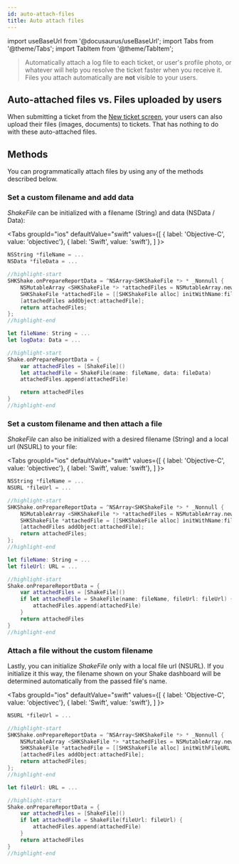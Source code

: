 ```yaml
---
id: auto-attach-files
title: Auto attach files
---
```

import useBaseUrl from '@docusaurus/useBaseUrl';
import Tabs from '@theme/Tabs';
import TabItem from '@theme/TabItem';

>Automatically attach a log file to each ticket, or user's profile photo, or whatever will help you resolve the ticket faster when you receive it. Files you attach automatically are **not** visible to your users.


## Auto-attached files vs. Files uploaded by users

When submitting a ticket from the [New ticket screen](/ios/shake-ui/new-ticket-screen.md),
your users can also upload their files (images, documents) to tickets.
That has nothing to do with these auto-attached files.


## Methods

You can programmatically attach files by using any of the methods described below.


### Set a custom filename and add data

_ShakeFile_ can be initialized with a filename (String) and data (NSData / Data):

<Tabs 
  groupId="ios" 
  defaultValue="swift" 
  values={[ 
    { label: 'Objective-C', value: 'objectivec'}, 
    { label: 'Swift', value: 'swift'},
  ] 
}>

<TabItem value="objectivec">

```objectivec title="AppDelegate.m"
NSString *fileName = ...
NSData *fileData = ...

//highlight-start
SHKShake.onPrepareReportData = ^NSArray<SHKShakeFile *> * _Nonnull {
    NSMutableArray <SHKShakeFile *> *attachedFiles = NSMutableArray.new;
    SHKShakeFile *attachedFile = [[SHKShakeFile alloc] initWithName:fileName andData:fileData];
    [attachedFiles addObject:attachedFile];
    return attachedFiles;
};
//highlight-end
```

</TabItem>

<TabItem value="swift">

```swift title="AppDelegate.swift"
let fileName: String = ...
let logData: Data = ...

//highlight-start
Shake.onPrepareReportData = {
    var attachedFiles = [ShakeFile]()
    let attachedFile = ShakeFile(name: fileName, data: fileData)
    attachedFiles.append(attachedFile)

    return attachedFiles
}
//highlight-end
```

</TabItem>
</Tabs>


### Set a custom filename and then attach a file

_ShakeFile_ can also be initialized with a desired filename (String) and a local url (NSURL) to your file:

<Tabs 
  groupId="ios" 
  defaultValue="swift" 
  values={[ 
    { label: 'Objective-C', value: 'objectivec'}, 
    { label: 'Swift', value: 'swift'},
  ] 
}>

<TabItem value="objectivec">

```objectivec title="AppDelegate.m"
NSString *fileName = ...
NSURL *fileUrl = ...

//highlight-start
SHKShake.onPrepareReportData = ^NSArray<SHKShakeFile *> * _Nonnull {
    NSMutableArray <SHKShakeFile *> *attachedFiles = NSMutableArray.new;
    SHKShakeFile *attachedFile = [[SHKShakeFile alloc] initWithName:fileName andFileURL:fileUrl];
    [attachedFiles addObject:attachedFile];
    return attachedFiles;
};
//highlight-end
```
</TabItem>

<TabItem value="swift">

```swift title="AppDelegate.swift"
let fileName: String = ...
let fileUrl: URL = ...

//highlight-start
Shake.onPrepareReportData = {
    var attachedFiles = [ShakeFile]()
    if let attachedFile = ShakeFile(name: fileName, fileUrl: fileUrl) {
        attachedFiles.append(attachedFile)
    }
    return attachedFiles
}
//highlight-end
```
</TabItem>
</Tabs>

### Attach a file without the custom filename
Lastly, you can initialize _ShakeFile_ only with a local file url (NSURL).
If you initialize it this way, the filename shown on your Shake dashboard will be determined automatically from the passed file's name.

<Tabs 
  groupId="ios" 
  defaultValue="swift" 
  values={[ 
    { label: 'Objective-C', value: 'objectivec'}, 
    { label: 'Swift', value: 'swift'},
  ] 
}>

<TabItem value="objectivec">

```objectivec title="AppDelegate.m"
NSURL *fileUrl = ...

//highlight-start
SHKShake.onPrepareReportData = ^NSArray<SHKShakeFile *> * _Nonnull {
    NSMutableArray <SHKShakeFile *> *attachedFiles = NSMutableArray.new;
    SHKShakeFile *attachedFile = [[SHKShakeFile alloc] initWithFileURL:fileUrl];
    [attachedFiles addObject:attachedFile];
    return attachedFiles;
};
//highlight-end
```
</TabItem>

<TabItem value="swift">

```swift title="AppDelegate.swift"
let fileUrl: URL = ...

//highlight-start
Shake.onPrepareReportData = {
    var attachedFiles = [ShakeFile]()
    if let attachedFile = ShakeFile(fileUrl: fileUrl) {
        attachedFiles.append(attachedFile)
    }
    return attachedFiles
}
//highlight-end
```

</TabItem>
</Tabs>
